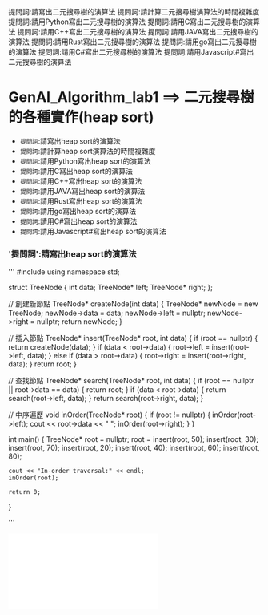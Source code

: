 提問詞:請寫出二元搜尋樹的演算法
提問詞:請計算二元搜尋樹演算法的時間複雜度
提問詞:請用Python寫出二元搜尋樹的演算法
提問詞:請用C寫出二元搜尋樹的演算法
提問詞:請用C++寫出二元搜尋樹的演算法
提問詞:請用JAVA寫出二元搜尋樹的演算法
提問詞:請用Rust寫出二元搜尋樹的演算法
提問詞:請用go寫出二元搜尋樹的演算法
提問詞:請用C#寫出二元搜尋樹的演算法
提問詞:請用Javascript#寫出二元搜尋樹的演算法

# GenAI_Algorithm_lab1 ==> 二元搜尋樹的各種實作(heap sort)
- `提問詞`:請寫出heap sort的演算法
- `提問詞`:請計算heap sort演算法的時間複雜度
- `提問詞`:請用Python寫出heap sort的演算法
- `提問詞`:請用C寫出heap sort的演算法
- `提問詞`:請用C++寫出heap sort的演算法
- `提問詞`:請用JAVA寫出heap sort的演算法
- `提問詞`:請用Rust寫出heap sort的演算法
- `提問詞`:請用go寫出heap sort的演算法
- `提問詞`:請用C#寫出heap sort的演算法
- `提問詞`:請用Javascript#寫出heap sort的演算法
### '提問詞':請寫出heap sort的演算法
'''
#include <iostream>
using namespace std;

struct TreeNode {
    int data;
    TreeNode* left;
    TreeNode* right;
};

// 創建新節點
TreeNode* createNode(int data) {
    TreeNode* newNode = new TreeNode;
    newNode->data = data;
    newNode->left = nullptr;
    newNode->right = nullptr;
    return newNode;
}

// 插入節點
TreeNode* insert(TreeNode* root, int data) {
    if (root == nullptr) {
        return createNode(data);
    }
    if (data < root->data) {
        root->left = insert(root->left, data);
    } else if (data > root->data) {
        root->right = insert(root->right, data);
    }
    return root;
}

// 查找節點
TreeNode* search(TreeNode* root, int data) {
    if (root == nullptr || root->data == data) {
        return root;
    }
    if (data < root->data) {
        return search(root->left, data);
    }
    return search(root->right, data);
}

// 中序遍歷
void inOrder(TreeNode* root) {
    if (root != nullptr) {
        inOrder(root->left);
        cout << root->data << " ";
        inOrder(root->right);
    }
}

int main() {
    TreeNode* root = nullptr;
    root = insert(root, 50);
    insert(root, 30);
    insert(root, 70);
    insert(root, 20);
    insert(root, 40);
    insert(root, 60);
    insert(root, 80);

    cout << "In-order traversal:" << endl;
    inOrder(root);

    return 0;
}



'''

![labs_1_1.png](lasb_1.md)
